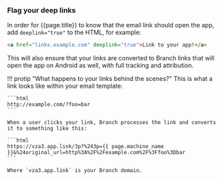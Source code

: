 ### Flag your deep links

In order for {{page.title}} to know that the email link should open the app, add `deeplink="true"` to the HTML, for example:

```html
<a href="links.example.com" deeplink="true">Link to your app!</a>
```

This will also ensure that your links are converted to Branch links that will open the app on Android as well, with full tracking and attribution.

!!! protip "What happens to your links behind the scenes?"
    This is what a link looks like within your email template:

    ```html
    http://example.com/?foo=bar
    ```

    When a user clicks your link, Branch processes the link and converts it to something like this:

    ```html
    https://vza3.app.link/3p?%243p={{ page.machine_name }}&%24original_url=http%3A%2F%2Fexample.com%2F%3Ffoo%3Dbar
    ```

    Where `vza3.app.link` is your Branch domain.
